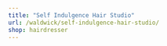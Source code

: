 ```yaml
---
title: "Self Indulgence Hair Studio"
url: /waldwick/self-indulgence-hair-studio/
shop: hairdresser
---
```

